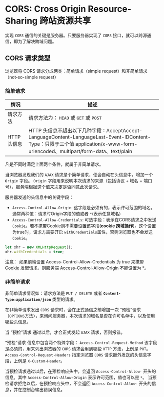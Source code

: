 # CORS: Cross Origin Resource-Sharing 跨站资源共享

实现 `CORS` 通信的关键是服务器。只要服务器实现了 `CORS` 接口，就可以跨源通信，即为了解决跨域问题。

## CORS 请求类型 

浏览器将 CORS 请求分成两类：简单请求（simple request）和非简单请求（not-so-simple request）

### 简单请求
| 情况 | 描述 |
|------|------|
| 请求方法 | 请求方法为： `HEAD` 或 `GET` 或 `POST` |
| HTTP头信息 | HTTP 头信息不超出以下几种字段：AcceptAccept-LanguageContent-LanguageLast-Event-IDContent-Type：只限于三个值 application/x-www-form-urlencoded、multipart/form-data、text/plain|

凡是不同时满足上面两个条件，就属于非简单请求。

当浏览器发现我们的 `AJAX` 请求是个简单请求，便会自动在头信息中，增加一个 `Origin` 字段。
`Origin` 字段用来说明本次请求的来源（包括协议 + 域名 + 端口号），服务端根据这个值来决定是否同意此次请求。

服务器发送的头信息中的关键字段：
* `Access-Control-Allow-Origin`: 这字段是必须有的，表示许可范围的域名。通常两种值：请求时Origin字段的值或者 `*`(表示任意域名)
* `Access-Control-Allow-Credentials`: 可选字段：表示在CORS请求之中发送`Cookie`。若不携带Cookie则不需要设置该字段(**cookie 跨域操作**)。这个设置为true时，请求方需要开启 `withCredentials`属性，否则浏览器也不会发送 `Cookie`。
```js
let xhr = new XMLHttpRequest();
xhr.withCredentials = true;
```
注意： 如果前端设置 Access-Control-Allow-Credentials 为 true 来携带 Cookie 发起请求，则服务端 Access-Control-Allow-Origin 不能设置为 *。

### 非简单请求
非简单请求情况如：请求方法是 `PUT / DELETE` 或者 **`Content-Type:application/json`** 类型的请求。

在非简单请求发出 `CORS` 请求时，会在正式通信之前增加一次 “预检”请求（`OPTIONS`方法），来询问服务器，本次请求的域名是否在许可名单中，以及使用哪些头信息。

当 “预检”请求 通过以后，才会正式发起 `AJAX` 请求，否则报错。

“预检”请求 信息中包含两个特殊字段：
`Access-Control-Request-Method`
该字段是必须的，用来列出浏览器的 `CORS` 请求会用到哪些 `HTTP` 方法，上例是 `PUT`。
`Access-Control-Request-Headers`
指定浏览器 `CORS` 请求额外发送的头信息字段，上例是 `X-Custom-Header`。

当预检请求通过以后，在预检响应头中，会返回 `Access-Control-Allow-` 开头的信息，其中 `Access-Control-Allow-Origin` 表示许可范围，值也可以是 `*`。
当预检请求拒绝以后，在预检响应头中，不会返回 `Access-Control-Allow-` 开头的信息，并在控制台输出错误信息。
